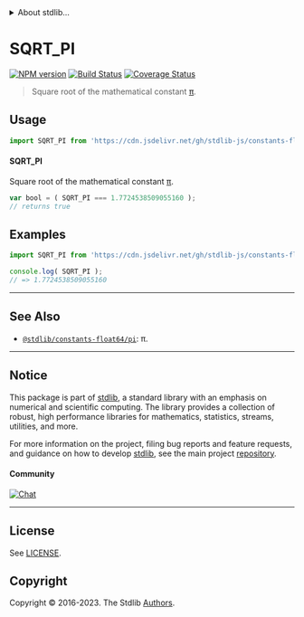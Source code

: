 <!--

@license Apache-2.0

Copyright (c) 2018 The Stdlib Authors.

Licensed under the Apache License, Version 2.0 (the "License");
you may not use this file except in compliance with the License.
You may obtain a copy of the License at

   http://www.apache.org/licenses/LICENSE-2.0

Unless required by applicable law or agreed to in writing, software
distributed under the License is distributed on an "AS IS" BASIS,
WITHOUT WARRANTIES OR CONDITIONS OF ANY KIND, either express or implied.
See the License for the specific language governing permissions and
limitations under the License.

-->


<details>
  <summary>
    About stdlib...
  </summary>
  <p>We believe in a future in which the web is a preferred environment for numerical computation. To help realize this future, we've built stdlib. stdlib is a standard library, with an emphasis on numerical and scientific computation, written in JavaScript (and C) for execution in browsers and in Node.js.</p>
  <p>The library is fully decomposable, being architected in such a way that you can swap out and mix and match APIs and functionality to cater to your exact preferences and use cases.</p>
  <p>When you use stdlib, you can be absolutely certain that you are using the most thorough, rigorous, well-written, studied, documented, tested, measured, and high-quality code out there.</p>
  <p>To join us in bringing numerical computing to the web, get started by checking us out on <a href="https://github.com/stdlib-js/stdlib">GitHub</a>, and please consider <a href="https://opencollective.com/stdlib">financially supporting stdlib</a>. We greatly appreciate your continued support!</p>
</details>

# SQRT_PI

[![NPM version][npm-image]][npm-url] [![Build Status][test-image]][test-url] [![Coverage Status][coverage-image]][coverage-url] <!-- [![dependencies][dependencies-image]][dependencies-url] -->

> Square root of the mathematical constant [π][@stdlib/constants/float64/pi].



<section class="usage">

## Usage

```javascript
import SQRT_PI from 'https://cdn.jsdelivr.net/gh/stdlib-js/constants-float64-sqrt-pi@deno/mod.js';
```

#### SQRT_PI

Square root of the mathematical constant [π][@stdlib/constants/float64/pi].

```javascript
var bool = ( SQRT_PI === 1.7724538509055160 );
// returns true
```

</section>

<!-- /.usage -->

<section class="examples">

## Examples

<!-- TODO: better example -->

<!-- eslint no-undef: "error" -->

```javascript
import SQRT_PI from 'https://cdn.jsdelivr.net/gh/stdlib-js/constants-float64-sqrt-pi@deno/mod.js';

console.log( SQRT_PI );
// => 1.7724538509055160
```

</section>

<!-- /.examples -->

<!-- C interface documentation. -->



<!-- Section for related `stdlib` packages. Do not manually edit this section, as it is automatically populated. -->

<section class="related">

* * *

## See Also

-   <span class="package-name">[`@stdlib/constants-float64/pi`][@stdlib/constants/float64/pi]</span><span class="delimiter">: </span><span class="description">π.</span>

</section>

<!-- /.related -->

<!-- Section for all links. Make sure to keep an empty line after the `section` element and another before the `/section` close. -->


<section class="main-repo" >

* * *

## Notice

This package is part of [stdlib][stdlib], a standard library with an emphasis on numerical and scientific computing. The library provides a collection of robust, high performance libraries for mathematics, statistics, streams, utilities, and more.

For more information on the project, filing bug reports and feature requests, and guidance on how to develop [stdlib][stdlib], see the main project [repository][stdlib].

#### Community

[![Chat][chat-image]][chat-url]

---

## License

See [LICENSE][stdlib-license].


## Copyright

Copyright &copy; 2016-2023. The Stdlib [Authors][stdlib-authors].

</section>

<!-- /.stdlib -->

<!-- Section for all links. Make sure to keep an empty line after the `section` element and another before the `/section` close. -->

<section class="links">

[npm-image]: http://img.shields.io/npm/v/@stdlib/constants-float64-sqrt-pi.svg
[npm-url]: https://npmjs.org/package/@stdlib/constants-float64-sqrt-pi

[test-image]: https://github.com/stdlib-js/constants-float64-sqrt-pi/actions/workflows/test.yml/badge.svg?branch=main
[test-url]: https://github.com/stdlib-js/constants-float64-sqrt-pi/actions/workflows/test.yml?query=branch:main

[coverage-image]: https://img.shields.io/codecov/c/github/stdlib-js/constants-float64-sqrt-pi/main.svg
[coverage-url]: https://codecov.io/github/stdlib-js/constants-float64-sqrt-pi?branch=main

<!--

[dependencies-image]: https://img.shields.io/david/stdlib-js/constants-float64-sqrt-pi.svg
[dependencies-url]: https://david-dm.org/stdlib-js/constants-float64-sqrt-pi/main

-->

[chat-image]: https://img.shields.io/gitter/room/stdlib-js/stdlib.svg
[chat-url]: https://app.gitter.im/#/room/#stdlib-js_stdlib:gitter.im

[stdlib]: https://github.com/stdlib-js/stdlib

[stdlib-authors]: https://github.com/stdlib-js/stdlib/graphs/contributors

[umd]: https://github.com/umdjs/umd
[es-module]: https://developer.mozilla.org/en-US/docs/Web/JavaScript/Guide/Modules

[deno-url]: https://github.com/stdlib-js/constants-float64-sqrt-pi/tree/deno
[umd-url]: https://github.com/stdlib-js/constants-float64-sqrt-pi/tree/umd
[esm-url]: https://github.com/stdlib-js/constants-float64-sqrt-pi/tree/esm
[branches-url]: https://github.com/stdlib-js/constants-float64-sqrt-pi/blob/main/branches.md

[stdlib-license]: https://raw.githubusercontent.com/stdlib-js/constants-float64-sqrt-pi/main/LICENSE

<!-- <related-links> -->

[@stdlib/constants/float64/pi]: https://github.com/stdlib-js/constants-float64-pi/tree/deno

<!-- </related-links> -->

</section>

<!-- /.links -->
